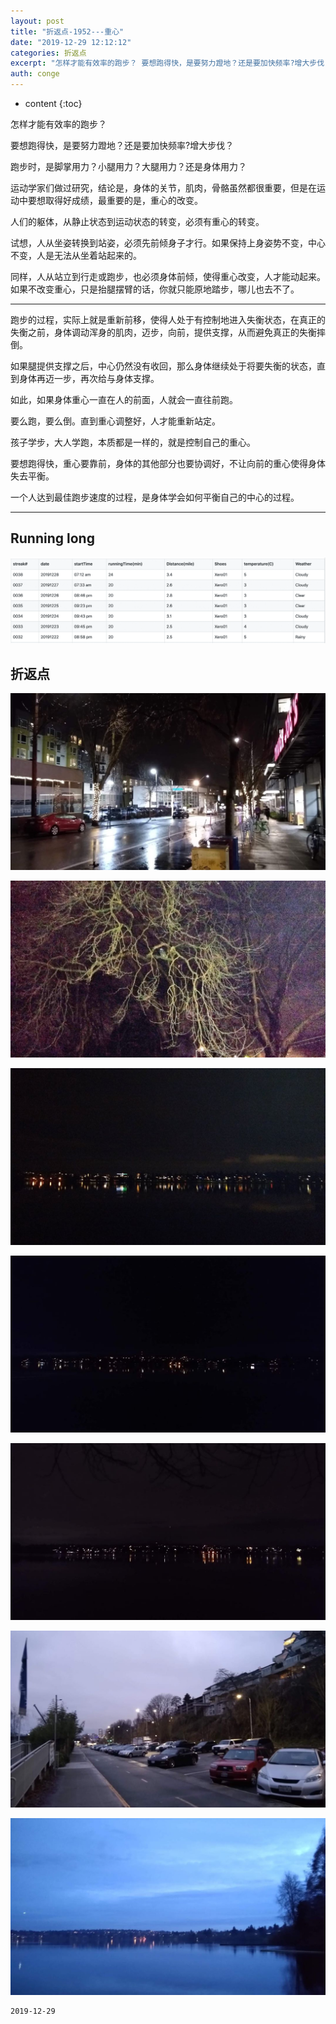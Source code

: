 ```yaml
---
layout: post
title: "折返点-1952---重心"
date: "2019-12-29 12:12:12"
categories: 折返点
excerpt: "怎样才能有效率的跑步？ 要想跑得快，是要努力蹬地？还是要加快频率?增大步伐？ 跑步时，是脚掌用力？小腿用力？大腿用力？还是身体用力？..."
auth: conge
---
```

* content
{:toc}

怎样才能有效率的跑步？

要想跑得快，是要努力蹬地？还是要加快频率?增大步伐？

跑步时，是脚掌用力？小腿用力？大腿用力？还是身体用力？

运动学家们做过研究，结论是，身体的关节，肌肉，骨骼虽然都很重要，但是在运动中要想取得好成绩，最重要的是，重心的改变。

人们的躯体，从静止状态到运动状态的转变，必须有重心的转变。

试想，人从坐姿转换到站姿，必须先前倾身子才行。如果保持上身姿势不变，中心不变，人是无法从坐着站起来的。

同样，人从站立到行走或跑步，也必须身体前倾，使得重心改变，人才能动起来。如果不改变重心，只是抬腿摆臂的话，你就只能原地踏步，哪儿也去不了。

-----

跑步的过程，实际上就是重新前移，使得人处于有控制地进入失衡状态，在真正的失衡之前，身体调动浑身的肌肉，迈步，向前，提供支撑，从而避免真正的失衡摔倒。

如果腿提供支撑之后，中心仍然没有收回，那么身体继续处于将要失衡的状态，直到身体再迈一步，再次给与身体支撑。

如此，如果身体重心一直在人的前面，人就会一直往前跑。

要么跑，要么倒。直到重心调整好，人才能重新站定。

孩子学步，大人学跑，本质都是一样的，就是控制自己的重心。

要想跑得快，重心要靠前，身体的其他部分也要协调好，不让向前的重心使得身体失去平衡。

一个人达到最佳跑步速度的过程，是身体学会如何平衡自己的中心的过程。

------


## Running long
![Running long week 52, 2019](/assets/images/折返点/118382-29925af70ade23a5.png)

## 折返点

![20191222.jpg](/assets/images/折返点/118382-ede9c07ae7705456.jpg)

![20191223.jpg](/assets/images/折返点/118382-f8c651cc7ecb991b.jpg)

![20191224.jpg](/assets/images/折返点/118382-5e8f9a4df9d54deb.jpg)

![20191225.jpg](/assets/images/折返点/118382-29c896f6f19c7a7d.jpg)

![20191226.jpg](/assets/images/折返点/118382-510862011182e2f4.jpg)

![20191227.jpg](/assets/images/折返点/118382-ded48c8793f6ff72.jpg)

![20191228.jpg](/assets/images/折返点/118382-4e4a0dd2055ce31a.jpg)



```
2019-12-29
```
